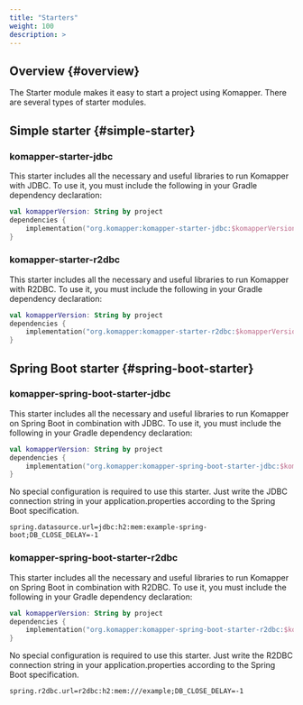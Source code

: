 ```yaml
---
title: "Starters"
weight: 100
description: >
---
```


## Overview {#overview}

The Starter module makes it easy to start a project using Komapper.
There are several types of starter modules.

## Simple starter {#simple-starter}

### komapper-starter-jdbc

This starter includes all the necessary and useful libraries to run Komapper with JDBC.
To use it, you must include the following in your Gradle dependency declaration:

```kotlin
val komapperVersion: String by project
dependencies {
    implementation("org.komapper:komapper-starter-jdbc:$komapperVersion")
}
```

### komapper-starter-r2dbc

This starter includes all the necessary and useful libraries to run Komapper with R2DBC.
To use it, you must include the following in your Gradle dependency declaration:

```kotlin
val komapperVersion: String by project
dependencies {
    implementation("org.komapper:komapper-starter-r2dbc:$komapperVersion")
}
```

## Spring Boot starter {#spring-boot-starter}

### komapper-spring-boot-starter-jdbc

This starter includes all the necessary and useful libraries to 
run Komapper on Spring Boot in combination with JDBC.
To use it, you must include the following in your Gradle dependency declaration:

```kotlin
val komapperVersion: String by project
dependencies {
    implementation("org.komapper:komapper-spring-boot-starter-jdbc:$komapperVersion")
}
```

No special configuration is required to use this starter.
Just write the JDBC connection string in your application.properties 
according to the Spring Boot specification.

```
spring.datasource.url=jdbc:h2:mem:example-spring-boot;DB_CLOSE_DELAY=-1
```

### komapper-spring-boot-starter-r2dbc

This starter includes all the necessary and useful libraries to
run Komapper on Spring Boot in combination with R2DBC.
To use it, you must include the following in your Gradle dependency declaration:

```kotlin
val komapperVersion: String by project
dependencies {
    implementation("org.komapper:komapper-spring-boot-starter-r2dbc:$komapperVersion")
}
```

No special configuration is required to use this starter.
Just write the R2DBC connection string in your application.properties
according to the Spring Boot specification.

```
spring.r2dbc.url=r2dbc:h2:mem:///example;DB_CLOSE_DELAY=-1
```
